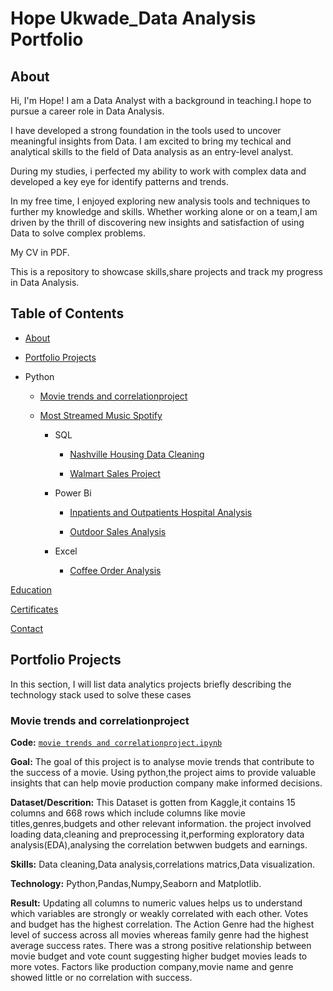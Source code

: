 # Hope Ukwade_Data Analysis Portfolio
## About
Hi, I'm Hope! I am a Data Analyst with a background in teaching.I hope to pursue a career role in Data Analysis.


I have developed a strong foundation in the tools used to uncover meaningful insights from Data. I am excited to bring my techical and analytical skills to the field of Data analysis as an entry-level analyst.


During my studies, i perfected my ability to work with complex data and developed a key eye for identify patterns and trends.

In my free time, I enjoyed exploring new analysis tools and techniques to further my knowledge and skills. Whether working alone or on a team,I am driven by the thrill of discovering new insights and satisfaction of using Data to solve complex problems.


My CV in PDF.


This is a repository to showcase skills,share projects and track my progress in Data Analysis.


## Table of Contents


  -  [About](#About)

  
  - [Portfolio Projects](#Portfolio-Projects)

   - Python

        - [Movie trends and correlationproject](https://github.com/hopeukwade/Hope-Ukwade-Data-Analysis-Portfolio/#Movie-trends-and-correlationproject) 

        - [Most Streamed Music Spotify](https://github.com/hopeukwade/Hope-Ukwade-Data-Analysis-Portfolio#Most-Streamed-Music-Spotify)

          -  SQL

               - [Nashville Housing Data Cleaning](https://github.com/hopeukwade/Hope-Ukwade-Data-Analysis-Portfolio#nashville-housing-data-cleaning)

               - [Walmart Sales Project](https://github.com/hopeukwade/Hope-Ukwade-Data-Analysis-Portfolio#walmart-sales-project)

            -  Power Bi

               - [Inpatients and Outpatients Hospital Analysis](https://github.com/hopeukwade/Hope-Ukwade-Data-Analysis-Portfolio#inpatients-and-outpatients-hospital-analysis)

               - [Outdoor Sales Analysis](https://github.com/hopeukwade/Hope-Ukwade-Data-Analysis-Portfolio#outdoor-sales-analysis)

            -  Excel 

               - [Coffee Order Analysis](https://github.com/hopeukwade/Hope-Ukwade-Data-Analysis-Portfolio#coffee-order-analysis)


 [Education](Education)
 

 [Certificates](Certificates)


 [Contact](Contact)


 ## Portfolio Projects
 

 In this section, I will list data analytics projects briefly describing the technology stack used to solve these cases


 ### Movie trends and correlationproject

 **Code:** [` movie trends and correlationproject.ipynb `](https://github.com/hopeukwade/Portfolioprojects/blob/main/movie%20trends%20and%20correlationproject.ipynb)

 **Goal:** The goal of this project is to analyse movie trends that contribute to the success of a movie. Using python,the project aims to provide valuable insights that can help movie production company make informed decisions.

 **Dataset/Descrition:** This Dataset is gotten from Kaggle,it contains 15 columns and 668 rows which include columns like movie titles,genres,budgets and other relevant information. the project involved loading data,cleaning and preprocessing it,performing exploratory data analysis(EDA),analysing the correlation betwwen budgets and earnings.

 **Skills:** Data cleaning,Data analysis,correlations matrics,Data visualization.

 **Technology:** Python,Pandas,Numpy,Seaborn and Matplotlib.

 **Result:** Updating all columns to numeric values helps us to understand which variables are strongly or weakly correlated with each other. Votes and budget has the highest correlation. The Action Genre had the highest level of success across all movies whereas family genre had the highest average success rates. There was a strong positive relationship between movie budget and vote count suggesting higher budget movies leads to more votes. Factors like production company,movie name and genre showed little or no correlation with success.

 
 
                 
       
